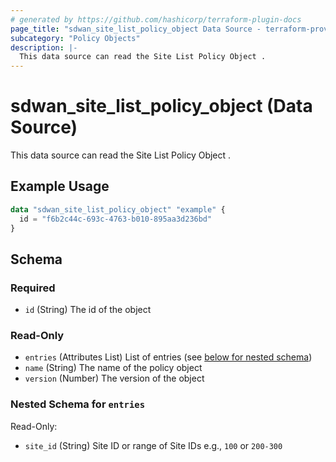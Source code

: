 ```yaml
---
# generated by https://github.com/hashicorp/terraform-plugin-docs
page_title: "sdwan_site_list_policy_object Data Source - terraform-provider-sdwan"
subcategory: "Policy Objects"
description: |-
  This data source can read the Site List Policy Object .
---
```


# sdwan_site_list_policy_object (Data Source)

This data source can read the Site List Policy Object .

## Example Usage

```terraform
data "sdwan_site_list_policy_object" "example" {
  id = "f6b2c44c-693c-4763-b010-895aa3d236bd"
}
```

<!-- schema generated by tfplugindocs -->
## Schema

### Required

- `id` (String) The id of the object

### Read-Only

- `entries` (Attributes List) List of entries (see [below for nested schema](#nestedatt--entries))
- `name` (String) The name of the policy object
- `version` (Number) The version of the object

<a id="nestedatt--entries"></a>
### Nested Schema for `entries`

Read-Only:

- `site_id` (String) Site ID or range of Site IDs e.g., `100` or `200-300`
